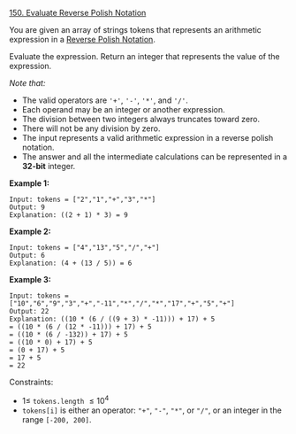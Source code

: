 ﻿[150. Evaluate Reverse Polish Notation](https://leetcode.com/problems/evaluate-reverse-polish-notation/)

You are given an array of strings tokens that represents an arithmetic expression in a [Reverse Polish Notation](http://en.wikipedia.org/wiki/Reverse_Polish_notation).

Evaluate the expression. Return an integer that represents the value of the expression.

_Note that:_

- The valid operators are `'+'`, `'-'`, `'*'`, and `'/'`.
- Each operand may be an integer or another expression.
- The division between two integers always truncates toward zero.
- There will not be any division by zero.
- The input represents a valid arithmetic expression in a reverse polish notation.
- The answer and all the intermediate calculations can be represented in a __32-bit__ integer.

__Example 1:__

    Input: tokens = ["2","1","+","3","*"]
    Output: 9
    Explanation: ((2 + 1) * 3) = 9

__Example 2:__

    Input: tokens = ["4","13","5","/","+"]
    Output: 6
    Explanation: (4 + (13 / 5)) = 6

__Example 3:__

    Input: tokens = ["10","6","9","3","+","-11","*","/","*","17","+","5","+"]
    Output: 22
    Explanation: ((10 * (6 / ((9 + 3) * -11))) + 17) + 5
    = ((10 * (6 / (12 * -11))) + 17) + 5
    = ((10 * (6 / -132)) + 17) + 5
    = ((10 * 0) + 17) + 5
    = (0 + 17) + 5
    = 17 + 5
    = 22

Constraints:

- $1 \leq$ `tokens.length` $\leq 10^4$
- `tokens[i]` is either an operator: `"+"`, `"-"`, `"*"`, or `"/"`, or an integer in the range `[-200, 200]`.
